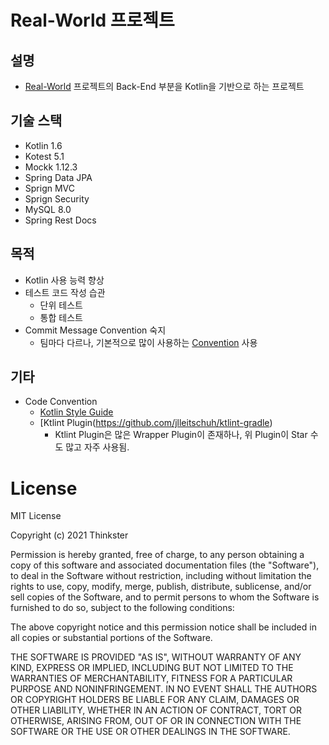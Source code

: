 # Real-World 프로젝트

## 설명

- [Real-World](https://github.com/gothinkster/realworld) 프로젝트의 Back-End 부분을 Kotlin을 기반으로 하는 프로젝트

## 기술 스택

- Kotlin 1.6
- Kotest 5.1
- Mockk 1.12.3
- Spring Data JPA
- Sprign MVC
- Sprign Security
- MySQL 8.0
- Spring Rest Docs

## 목적

- Kotlin 사용 능력 향상
- 테스트 코드 작성 습관
    - 단위 테스트
    - 통합 테스트
- Commit Message Convention 숙지
    - 팀마다 다르나, 기본적으로 많이 사용하는 [Convention](https://udacity.github.io/git-styleguide/) 사용

## 기타

- Code Convention
    - [Kotlin Style Guide](https://kotlinlang.org/docs/reference/coding-conventions.html)
    - [Ktlint Plugin(https://github.com/jlleitschuh/ktlint-gradle)
        - Ktlint Plugin은 많은 Wrapper Plugin이 존재하나, 위 Plugin이 Star 수도 많고 자주 사용됨.

# License

MIT License

Copyright (c) 2021 Thinkster

Permission is hereby granted, free of charge, to any person obtaining a copy of this software and associated
documentation files (the "Software"), to deal in the Software without restriction, including without limitation the
rights to use, copy, modify, merge, publish, distribute, sublicense, and/or sell copies of the Software, and to permit
persons to whom the Software is furnished to do so, subject to the following conditions:

The above copyright notice and this permission notice shall be included in all copies or substantial portions of the
Software.

THE SOFTWARE IS PROVIDED "AS IS", WITHOUT WARRANTY OF ANY KIND, EXPRESS OR IMPLIED, INCLUDING BUT NOT LIMITED TO THE
WARRANTIES OF MERCHANTABILITY, FITNESS FOR A PARTICULAR PURPOSE AND NONINFRINGEMENT. IN NO EVENT SHALL THE AUTHORS OR
COPYRIGHT HOLDERS BE LIABLE FOR ANY CLAIM, DAMAGES OR OTHER LIABILITY, WHETHER IN AN ACTION OF CONTRACT, TORT OR
OTHERWISE, ARISING FROM, OUT OF OR IN CONNECTION WITH THE SOFTWARE OR THE USE OR OTHER DEALINGS IN THE SOFTWARE.
